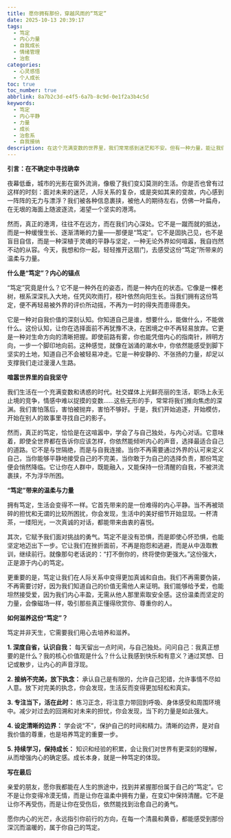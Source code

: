 ```yaml
---
title: 愿你拥有那份，穿越风雨的“笃定”
date: 2025-10-13 20:39:17
tags:
  - 笃定
  - 内心力量
  - 自我成长
  - 情绪管理
  - 治愈
categories:
  - 心灵感悟
  - 个人成长
toc: true
toc_number: true
abbrlink: 8a7b2c3d-e4f5-6a7b-8c9d-0e1f2a3b4c5d
keywords:
  - 笃定
  - 内心平静
  - 力量
  - 成长
  - 治愈系
  - 自我接纳
description: 在这个充满变数的世界里，我们常常感到迷茫和不安。但有一种力量，能让我们在风雨中依然站稳脚跟，那就是内心的“笃定”。它不是固执，而是对自我价值的深刻认知，是对生命方向的清晰把握。这篇文章将带你走进“笃定”的世界，感受它带来的温柔与力量，学会如何在喧嚣中找到内心的锚点，活出属于自己的从容与自在。
---
```


**引言：在不确定中寻找确幸**

夜幕低垂，城市的光影在窗外流淌，像极了我们变幻莫测的生活。你是否也曾有过这样的时刻：面对未来的迷茫，人际关系的复杂，或是突如其来的变故，内心感到一阵阵的无力与漂浮？我们被各种信息裹挟，被他人的期待左右，仿佛一叶扁舟，在无垠的海面上随波逐流，渴望一个坚实的港湾。

然而，真正的港湾，往往不在远方，而在我们内心深处。它不是一蹴而就的抵达，而是一种缓慢生长、逐渐清晰的力量——那便是“笃定”。它不是固执己见，也不是盲目自信，而是一种深植于灵魂的平静与坚定，一种无论外界如何喧嚣，我自岿然不动的从容。今天，我想和你一起，轻轻推开这扇门，去感受这份“笃定”所带来的温柔与力量。

**什么是“笃定”？内心的锚点**

“笃定”究竟是什么？它不是一种外在的姿态，而是一种内在的状态。它像是一棵老树，根系深深扎入大地，任凭风吹雨打，枝叶依然向阳生长。当我们拥有这份笃定，便不再轻易被外界的评价所动摇，不再为一时的得失而患得患失。

它是一种对自我价值的深刻认知。你知道自己是谁，想要什么，能做什么，不能做什么。这份认知，让你在选择面前不再犹豫不决，在困境之中不再轻易放弃。它更是一种对生命方向的清晰把握。即使前路有雾，你也能凭借内心的指南针，辨明方向，一步一个脚印地向前。这种感觉，就像在汹涌的潮水中，你依然能感受到脚下坚实的土地，知道自己不会被轻易冲走。它是一种安静的、不张扬的力量，却足以支撑我们走过漫漫人生路。

**喧嚣世界里的自我坚守**

我们生活在一个充满变数和诱惑的时代。社交媒体上光鲜亮丽的生活，职场上永无止境的竞争，情感中难以捉摸的变数……这些无形的手，常常将我们推向焦虑的深渊。我们害怕落后，害怕被抛弃，害怕不够好。于是，我们开始追逐，开始模仿，开始在别人的故事里寻找自己的影子。

然而，真正的笃定，恰恰是在这喧嚣中，学会了与自己独处，与内心对话。它意味着，即使全世界都在告诉你应该怎样，你依然能倾听内心的声音，选择最适合自己的道路。它不是与世隔绝，而是与自我连接。当你不再需要通过外界的认可来定义自己，当你能够平静地接受自己的不完美，当你敢于为自己的选择负责，那份笃定便会悄然降临。它让你在人群中，既能融入，又能保持一份清醒的自我，不被洪流裹挟，不为浮华所困。

**“笃定”带来的温柔与力量**

拥有笃定，生活会变得不一样。它首先带来的是一份难得的内心平静。当不再被琐碎的担忧和无谓的比较所困扰，你会发现，生活中的美好细节开始显现。一杯清茶，一缕阳光，一次真诚的对话，都能带来由衷的喜悦。

其次，它赋予我们面对挑战的勇气。笃定不是没有恐惧，而是即使心怀恐惧，也能坚定地迈出下一步。它让我们在挫折面前，不再是抱怨和逃避，而是从中汲取教训，继续前行。就像那句老话说的：“打不倒你的，终将使你更强大。”这份强大，正是源于内心的笃定。

更重要的是，笃定让我们在人际关系中变得更加真诚和自由。我们不再需要伪装，不再需要讨好，因为我们知道自己的价值无需他人来证明。我们能够给予爱，也能坦然接受爱，因为我们内心丰盈，无需从他人那里索取安全感。这份温柔而坚定的力量，会像磁场一样，吸引那些真正懂得欣赏你、尊重你的人。

**如何滋养这份“笃定”？**

笃定并非天生，它需要我们用心去培养和滋养。

**1. 深度自省，认识自我：** 每天留出一点时间，与自己独处。问问自己：我真正想要的是什么？我的核心价值观是什么？什么让我感到快乐和有意义？通过冥想、日记或散步，让内心的声音浮现。

**2. 接纳不完美，放下执念：** 承认自己是有限的，允许自己犯错，允许事情不尽如人意。放下对完美的执念，你会发现，生活反而变得更加轻松和真实。

**3. 专注当下，活在此时：** 练习正念，将注意力带回到呼吸、身体感受和周围环境中。减少对过去的回溯和对未来的担忧，你会发现，当下的力量是如此强大。

**4. 设定清晰的边界：** 学会说“不”，保护自己的时间和精力。清晰的边界，是对自我价值的尊重，也是培养笃定的重要一步。

**5. 持续学习，保持成长：** 知识和经验的积累，会让我们对世界有更深刻的理解，从而增强内心的确定感。成长本身，就是一种笃定的体现。

**写在最后**

亲爱的朋友，愿你我都能在人生的旅途中，找到并紧握那份属于自己的“笃定”。它不是让你变得冷漠无情，而是让你在温柔中拥有力量，在变幻中保持清醒。它不是让你不再受伤，而是让你在受伤后，依然能找到治愈自己的勇气。

愿你内心的光芒，永远指引你前行的方向，在每一个清晨和黄昏，都能感受到那份深沉而温暖的，属于你自己的笃定。